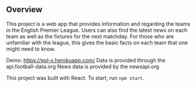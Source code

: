 ## Overview

This project is a web app that provides information and regarding the teams in the English Premier League. Users can also find the latest news on each team as well as the fixtures for the next matchday. For those who are unfamiliar with the league, this gives the basic facts on each team that one might need to know.

Demo: https://epl-x.herokuapp.com/
Data is provided through the api.football-data.org
News data is provided by the newsapi.org

This project was built with React. To start, run `npm start`.
